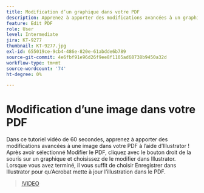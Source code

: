 ```yaml
---
title: Modification d’un graphique dans votre PDF
description: Apprenez à apporter des modifications avancées à un graphique dans votre PDF à l’aide d’Illustrator
feature: Edit PDF
role: User
level: Intermediate
jira: KT-9277
thumbnail: KT-9277.jpg
exl-id: 655019ce-9cb4-486e-820e-61abdde6b789
source-git-commit: 4e6fbf91e96d26f9ee8f1105ad68738b9450a32d
workflow-type: tm+mt
source-wordcount: '74'
ht-degree: 0%

---
```


# Modification d’une image dans votre PDF

Dans ce tutoriel vidéo de 60 secondes, apprenez à apporter des modifications avancées à une image dans votre PDF à l’aide d’Illustrator ! Après avoir sélectionné Modifier le PDF, cliquez avec le bouton droit de la souris sur un graphique et choisissez de le modifier dans Illustrator. Lorsque vous avez terminé, il vous suffit de choisir Enregistrer dans Illustrator pour qu’Acrobat mette à jour l’illustration dans le PDF.

>[!VIDEO](https://video.tv.adobe.com/v/3409117?quality=12&learn=on&hidetitle=true&captions=fre_fr)
